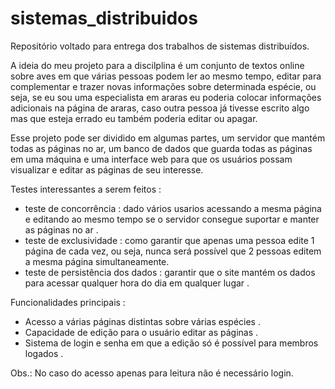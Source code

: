 # sistemas_distribuidos
Repositório voltado para entrega dos trabalhos de sistemas distribuídos.

A ideia do meu projeto para a discilplina é um conjunto de textos online sobre aves em que várias pessoas podem ler ao mesmo tempo, editar para complementar e trazer novas informações sobre determinada espécie, ou seja, se eu sou uma especialista em araras eu poderia colocar informações adicionais na página de araras, caso outra pessoa já tivesse escrito algo mas que esteja errado eu também poderia editar ou apagar. 

Esse projeto pode ser dividido em algumas partes, um servidor que mantém todas as páginas no ar, um banco de dados que guarda todas as páginas em uma máquina e uma interface web para que os usuários possam visualizar e editar as páginas de seu interesse.

Testes interessantes a serem feitos :
- teste de concorrência : dado vários usarios acessando a mesma página e editando ao mesmo tempo se o servidor consegue suportar e manter as páginas no ar .
- teste de exclusividade : como garantir que apenas uma pessoa edite 1 página de cada vez, ou seja, nunca será possível que 2 pessoas editem a mesma página simultaneamente.
- teste de persistência dos dados : garantir que o site mantém os dados para acessar qualquer hora do dia em qualquer lugar .

Funcionalidades principais :

- Acesso a várias páginas distintas sobre várias espécies .
- Capacidade de edição para o usuário editar as páginas .
- Sistema de login e senha em que a edição só é possível para membros logados .

Obs.: No caso do acesso apenas para leitura não é necessário login.

